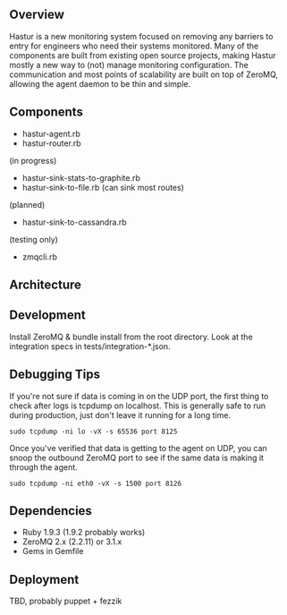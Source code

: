 Overview
--------

Hastur is a new monitoring system focused on removing any barriers to entry
for engineers who need their systems monitored. Many of the components are
built from existing open source projects, making Hastur mostly a new way
to (not) manage monitoring configuration. The communication and most points
of scalability are built on top of ZeroMQ, allowing the agent daemon to be
thin and simple.

Components
----------

* hastur-agent.rb
* hastur-router.rb

(in progress)

* hastur-sink-stats-to-graphite.rb
* hastur-sink-to-file.rb (can sink most routes)

(planned)

* hastur-sink-to-cassandra.rb

(testing only)

* zmqcli.rb

Architecture
------------

Development
-----------

Install ZeroMQ & bundle install from the root directory. Look at the integration specs in tests/integration-*.json.

Debugging Tips
--------------

If you're not sure if data is coming in on the UDP port, the first thing to check after logs
is tcpdump on localhost. This is generally safe to run during production, just don't leave it
running for a long time.

    sudo tcpdump -ni lo -vX -s 65536 port 8125

Once you've verified that data is getting to the agent on UDP, you can snoop the outbound ZeroMQ
port to see if the same data is making it through the agent.

    sudo tcpdump -ni eth0 -vX -s 1500 port 8126

Dependencies
------------

* Ruby 1.9.3 (1.9.2 probably works)
* ZeroMQ 2.x (2.2.11) or 3.1.x
* Gems in Gemfile

Deployment
----------

TBD, probably puppet + fezzik
